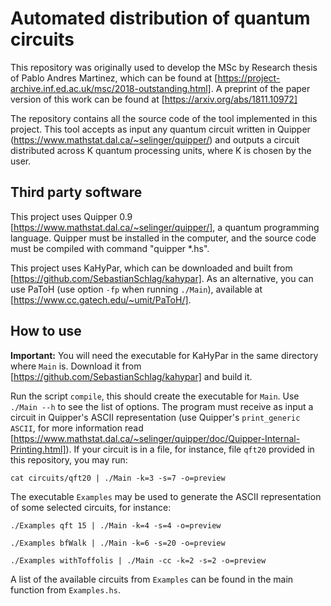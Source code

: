 # Automated distribution of quantum circuits

This repository was originally used to develop the MSc by Research thesis of Pablo Andres Martinez, which can be found at [https://project-archive.inf.ed.ac.uk/msc/2018-outstanding.html]. A preprint of the paper version of this work can be found at [https://arxiv.org/abs/1811.10972]

The repository contains all the source code of the tool implemented in this project. This tool accepts as input any quantum circuit written in Quipper (https://www.mathstat.dal.ca/~selinger/quipper/) and outputs a circuit distributed across K quantum processing units, where K is chosen by the user.

## Third party software

This project uses Quipper 0.9 [https://www.mathstat.dal.ca/~selinger/quipper/], a quantum programming language. Quipper must be installed in the computer, and the source code must be compiled with command "quipper *.hs".

This project uses KaHyPar, which can be downloaded and built from [https://github.com/SebastianSchlag/kahypar]. As an alternative, you can use PaToH (use option `-fp` when running `./Main`), available at [https://www.cc.gatech.edu/~umit/PaToH/].

## How to use

**Important:** You will need the executable for KaHyPar in the same directory where `Main` is. Download it from [https://github.com/SebastianSchlag/kahypar] and build it.

Run the script `compile`, this should create the executable for `Main`. Use `./Main --h` to see the list of options. The program must receive as input a circuit in Quipper's ASCII representation (use Quipper's `print_generic ASCII`, for more information read [https://www.mathstat.dal.ca/~selinger/quipper/doc/Quipper-Internal-Printing.html]). If your circuit is in a file, for instance, file `qft20` provided in this repository, you may run:

`cat circuits/qft20 | ./Main -k=3 -s=7 -o=preview`

The executable `Examples` may be used to generate the ASCII representation of some selected circuits, for instance:

`./Examples qft 15 | ./Main -k=4 -s=4 -o=preview`

`./Examples bfWalk | ./Main -k=6 -s=20 -o=preview`

`./Examples withToffolis | ./Main -cc -k=2 -s=2 -o=preview`

A list of the available circuits from `Examples` can be found in the main function from `Examples.hs`.


